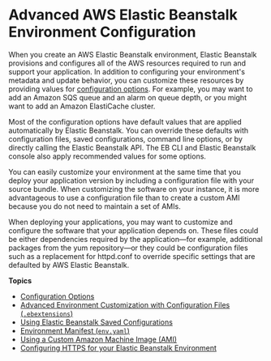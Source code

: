# Advanced AWS Elastic Beanstalk Environment Configuration<a name="beanstalk-environment-configuration-advanced"></a>

When you create an AWS Elastic Beanstalk environment, Elastic Beanstalk provisions and configures all of the AWS resources required to run and support your application\. In addition to configuring your environment's metadata and update behavior, you can customize these resources by providing values for [configuration options](command-options.md)\. For example, you may want to add an Amazon SQS queue and an alarm on queue depth, or you might want to add an Amazon ElastiCache cluster\.

Most of the configuration options have default values that are applied automatically by Elastic Beanstalk\. You can override these defaults with configuration files, saved configurations, command line options, or by directly calling the Elastic Beanstalk API\. The EB CLI and Elastic Beanstalk console also apply recommended values for some options\.

You can easily customize your environment at the same time that you deploy your application version by including a configuration file with your source bundle\. When customizing the software on your instance, it is more advantageous to use a configuration file than to create a custom AMI because you do not need to maintain a set of AMIs\.

When deploying your applications, you may want to customize and configure the software that your application depends on\. These files could be either dependencies required by the application—for example, additional packages from the yum repository—or they could be configuration files such as a replacement for httpd\.conf to override specific settings that are defaulted by AWS Elastic Beanstalk\.

**Topics**
+ [Configuration Options](command-options.md)
+ [Advanced Environment Customization with Configuration Files \(`.ebextensions`\)](ebextensions.md)
+ [Using Elastic Beanstalk Saved Configurations](environment-configuration-savedconfig.md)
+ [Environment Manifest \(`env.yaml`\)](environment-cfg-manifest.md)
+ [Using a Custom Amazon Machine Image \(AMI\)](using-features.customenv.md)
+ [Configuring HTTPS for your Elastic Beanstalk Environment](configuring-https.md)